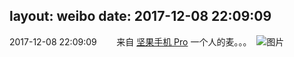 layout: weibo
date: 2017-12-08 22:09:09
---
2017-12-08 22:09:09  &nbsp;&nbsp;&nbsp;&nbsp;&nbsp;&nbsp; 来自 <a href="http://app.weibo.com/t/feed/Z4AgP" rel="nofollow">坚果手机 Pro</a>
一个人的麦。。。 ​​​
![图片](https://wx3.sinaimg.cn/large/6d2a6003ly1fm9pqx09bgj20qo0zk77v.jpg)
